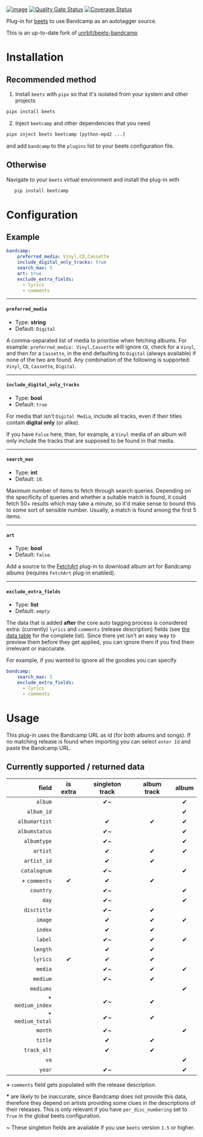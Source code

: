 [![image](http://img.shields.io/pypi/v/beetcamp.svg)](https://pypi.python.org/pypi/beetcamp)
[![Quality Gate Status](https://sonarcloud.io/api/project_badges/measure?project=snejus_beets-bandcamp&metric=alert_status)](https://sonarcloud.io/dashboard?id=snejus_beets-bandcamp)
[![Coverage Status](https://coveralls.io/repos/github/snejus/beetcamp/badge.svg?branch=master)](https://coveralls.io/github/snejus/beetcamp?branch=master)

Plug-in for [beets](https://github.com/beetbox/beets) to use Bandcamp as
an autotagger source.

This is an up-to-date fork of [unrblt/beets-bandcamp](https://github.com/unrblt/beets-bandcamp)

# Installation

## Recommended method

1. Install `beets` with `pipx` so that it's isolated from your system and other projects
```bash
pipx install beets
```

2. Inject `beetcamp` and other dependencies that you need
```bash
pipx inject beets beetcamp [python-mpd2 ...]
```
and add `bandcamp` to the `plugins` list to your beets configuration file.

## Otherwise

Navigate to your `beets` virtual environment and install the plug-in with

```bash
   pip install beetcamp
```


# Configuration

## Example

```yaml
bandcamp:
    preferred_media: Vinyl,CD,Cassette
    include_digital_only_tracks: true
    search_max: 5
    art: true
    exclude_extra_fields:
      - lyrics
      - comments
```

---

#### `preferred_media`

- Type: **string**
- Default: `Digital`

A comma-separated list of media to prioritise when fetching albums. For example:
`preferred_media: Vinyl,Cassette` will ignore `CD`, check for a `Vinyl`, and then for a
`Cassette`, in the end defaulting to `Digital` (always available) if none of the two are
found. Any combination of the following is supported: `Vinyl`, `CD`, `Cassette`,
`Digital`.

---

#### `include_digital_only_tracks`

- Type: **bool**
- Default: `true`

For media that isn't `Digital Media`, include all tracks, even if their titles contain
**digital only** (or alike).

If you have `False` here, then, for example, a `Vinyl` media of an album will only include
the tracks that are supposed to be found in that media.

---

#### `search_max`

- Type: **int**
- Default: `10`.

Maximum number of items to fetch through search queries. Depending on the specificity of
queries and whether a suitable match is found, it could fetch 50+ results which may take a
minute, so it'd make sense to bound this to some sort of sensible number. Usually, a match
is found among the first 5 items.

---

#### `art`

- Type: **bool**
- Default: `false`.

Add a source to the
[FetchArt](http://beets.readthedocs.org/en/latest/plugins/fetchart.html) plug-in to
download album art for Bandcamp albums (requires `FetchArt` plug-in enabled).

---

#### `exclude_extra_fields`

- Type: **list**
- Default: _`empty`_

The data that is added **after** the core auto tagging process is considered extra:
(currently) `lyrics` and `comments` (release description) fields (see [the data
table](#currently-supported--returned-data) for the complete list). Since there yet isn't
an easy way to preview them before they get applied, you can ignore them if you find them
irrelevant or inaccurate.

For example, if you wanted to ignore all the goodies you can specify
```yaml
bandcamp:
    search_max: 5
    exclude_extra_fields:
      - lyrics
      - comments
```

# Usage

This plug-in uses the Bandcamp URL as id (for both albums and songs). If no matching
release is found when importing you can select `enter Id` and paste the Bandcamp URL.

## Currently supported / returned data

| field            | is extra | singleton track | album track | album |
|-----------------:|:--------:|:---------------:|:-----------:|:-----:|
| `album`          |          | ✔~              |             | ✔     |
| `album_id`       |          |                 |             | ✔     |
| `albumartist`    |          | ✔               | ✔           | ✔     |
| `albumstatus`    |          | ✔~              |             | ✔     |
| `albumtype`      |          | ✔~              |             | ✔     |
| `artist`         |          | ✔               | ✔           | ✔     |
| `artist_id`      |          | ✔               | ✔           |       |
| `catalognum`     |          | ✔~              |             | ✔     |
| + `comments`     | ✔        | ✔               | ✔           |       |
| `country`        |          | ✔~              |             | ✔     |
| `day`            |          | ✔~              |             | ✔     |
| `disctitle`      |          | ✔~              | ✔           |       |
| `image`          |          | ✔               | ✔           | ✔     |
| `index`          |          | ✔               | ✔           |       |
| `label`          |          | ✔~              | ✔           | ✔     |
| `length`         |          | ✔               | ✔           |       |
| `lyrics`         | ✔        | ✔               | ✔           |       |
| `media`          |          | ✔~              | ✔           | ✔     |
| `medium`         |          | ✔~              | ✔           |       |
| `mediums`        |          |                 |             | ✔     |
| * `medium_index` |          | ✔~              | ✔           |       |
| * `medium_total` |          | ✔~              | ✔           |       |
| `month`          |          | ✔~              |             | ✔     |
| `title`          |          | ✔               | ✔           |       |
| `track_alt`      |          | ✔               | ✔           |       |
| `va`             |          |                 |             | ✔     |
| `year`           |          | ✔~              |             | ✔     |

**\+** `comments` field gets populated with the release description.

**\*** are likely to be inaccurate, since Bandcamp does not provide this data,
  therefore they depend on artists providing some clues in the descriptions of
  their releases. This is only relevant if you have `per_disc_numbering` set to
  `True` in the global beets configuration.

**\~** These singleton fields are available if you use `beets` version `1.5` or higher.

